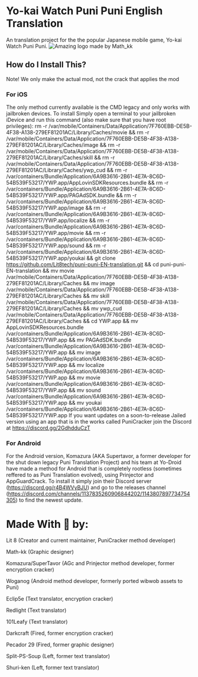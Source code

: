 
# Yo-kai Watch Puni Puni English Translation 

An translation project for the the popular Japanese mobile game, Yo-kai Watch Puni Puni.
![Amazing logo made by Math_kk](https://i.imgur.com/39kA5rB.png)

## How do I Install This?
Note! We only make the actual mod, not the crack that applies the mod

### For iOS
The only method currently available is the CMD legacy and only works with jailbroken devices. To install Simply open a terminal to your jailbroken iDevice and run this command (also make sure that you have root privileges):
rm -r /var/mobile/Containers/Data/Application/7F760EBB-DE5B-4F38-A138-279EF81201AC/Library/Caches/movie && rm -r /var/mobile/Containers/Data/Application/7F760EBB-DE5B-4F38-A138-279EF81201AC/Library/Caches/image && rm -r /var/mobile/Containers/Data/Application/7F760EBB-DE5B-4F38-A138-279EF81201AC/Library/Caches/skill && rm -r /var/mobile/Containers/Data/Application/7F760EBB-DE5B-4F38-A138-279EF81201AC/Library/Caches/ywp_cud && rm -r /var/containers/Bundle/Application/6A9B3616-2B61-4E7A-8C6D-54B539F53217/YWP.app/AppLovinSDKResources.bundle && rm -r /var/containers/Bundle/Application/6A9B3616-2B61-4E7A-8C6D-54B539F53217/YWP.app/PAGAdSDK.bundle && rm -r /var/containers/Bundle/Application/6A9B3616-2B61-4E7A-8C6D-54B539F53217/YWP.app/image && rm -r /var/containers/Bundle/Application/6A9B3616-2B61-4E7A-8C6D-54B539F53217/YWP.app/localize && rm -r /var/containers/Bundle/Application/6A9B3616-2B61-4E7A-8C6D-54B539F53217/YWP.app/movie && rm -r /var/containers/Bundle/Application/6A9B3616-2B61-4E7A-8C6D-54B539F53217/YWP.app/sound && rm -r /var/containers/Bundle/Application/6A9B3616-2B61-4E7A-8C6D-54B539F53217/YWP.app/youkai && git clone https://github.com/Lit8tech/puni-puni-EN-translation.git && cd puni-puni-EN-translation && mv movie /var/mobile/Containers/Data/Application/7F760EBB-DE5B-4F38-A138-279EF81201AC/Library/Caches && mv image /var/mobile/Containers/Data/Application/7F760EBB-DE5B-4F38-A138-279EF81201AC/Library/Caches && mv skill /var/mobile/Containers/Data/Application/7F760EBB-DE5B-4F38-A138-279EF81201AC/Library/Caches && mv ywp_cud /var/mobile/Containers/Data/Application/7F760EBB-DE5B-4F38-A138-279EF81201AC/Library/Caches && cd YWP.app && mv AppLovinSDKResources.bundle /var/containers/Bundle/Application/6A9B3616-2B61-4E7A-8C6D-54B539F53217/YWP.app && mv PAGAdSDK.bundle /var/containers/Bundle/Application/6A9B3616-2B61-4E7A-8C6D-54B539F53217/YWP.app && mv image /var/containers/Bundle/Application/6A9B3616-2B61-4E7A-8C6D-54B539F53217/YWP.app && mv localize /var/containers/Bundle/Application/6A9B3616-2B61-4E7A-8C6D-54B539F53217/YWP.app && mv movie /var/containers/Bundle/Application/6A9B3616-2B61-4E7A-8C6D-54B539F53217/YWP.app && mv sound /var/containers/Bundle/Application/6A9B3616-2B61-4E7A-8C6D-54B539F53217/YWP.app && mv youkai /var/containers/Bundle/Application/6A9B3616-2B61-4E7A-8C6D-54B539F53217/YWP.app
If you want updates on a soon-to-release Jailed version using an app that is in the works called PuniCracker join the Discord at https://discord.gg/2GdhdduCzT

### For Android
For the Android version, Komazura (AKA Supertavor, a former developer for the shut down legacy Puni Translation Project) and his team at Yo-Droid have made a method for Android that is completely rootless (sometimes reffered to as Puni Translation evolved), using Prinjector and AppGuardCrack. To install it simply join their Discord server (https://discord.gg/r4B4WVyBJU) and go to the releases channel (https://discord.com/channels/1137835260906844202/1143807897734754305) to find the newest update.

# Made With 💙 by:

Lit 8 (Creator and current maintainer, PuniCracker method developer)

Math-kk (Graphic designer)

Komazura/SuperTavor (AGc and Prinjector method developer, former encryption cracker)

Woganog (Android method developer, formerly ported wibwob assets to Puni)

Eclip5e (Text translator, encryption cracker)

Redlight (Text translator)

101Leafy (Text translator)

Darkcraft (Fired, former encryption cracker)

Pecador 29 (Fired, former graphic designer)

Split-PS-Soup (Left, former text translator)

Shuri-ken (Left, former text translator)
